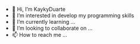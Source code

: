 - 👋 Hi, I’m KaykyDuarte
- 👀 I’m interested in develop my programming skills
- 🌱 I’m currently learning ...
- 💞️ I’m looking to collaborate on ...
- 📫 How to reach me ...

<!---
KaykyDuarteC1/KaykyDuarteC1 is a ✨ special ✨ repository because its `README.md` (this file) appears on your GitHub profile.
You can click the Preview link to take a look at your changes.
--->
